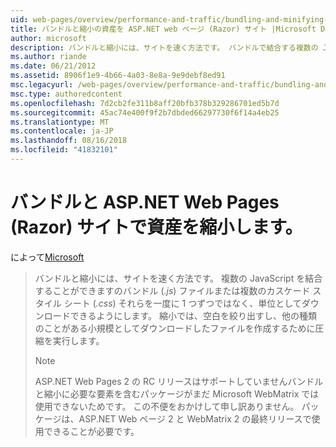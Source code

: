 ```yaml
---
uid: web-pages/overview/performance-and-traffic/bundling-and-minifying-assets-in-an-aspnet-web-pages-razor-site
title: バンドルと縮小の資産を ASP.NET web ページ (Razor) サイト |Microsoft Docs
author: microsoft
description: バンドルと縮小には、サイトを速く方法です。 バンドルで結合する複数の JavaScript (.js) ファイルまたは複数のスタイル シート (.
ms.author: riande
ms.date: 06/21/2012
ms.assetid: 8906f1e9-4b66-4a03-8e8a-9e9debf8ed91
msc.legacyurl: /web-pages/overview/performance-and-traffic/bundling-and-minifying-assets-in-an-aspnet-web-pages-razor-site
msc.type: authoredcontent
ms.openlocfilehash: 7d2cb2fe311b8aff20bfb378b329286701ed5b7d
ms.sourcegitcommit: 45ac74e400f9f2b7dbded66297730f6f14a4eb25
ms.translationtype: MT
ms.contentlocale: ja-JP
ms.lasthandoff: 08/16/2018
ms.locfileid: "41832101"
---
```

<a name="bundling-and-minifying-assets-in-an-aspnet-web-pages-razor-site"></a>バンドルと ASP.NET Web Pages (Razor) サイトで資産を縮小します。
====================
によって[Microsoft](https://github.com/microsoft)

> バンドルと縮小には、サイトを速く方法です。 複数の JavaScript を結合することができますのバンドル (*.js*) ファイルまたは複数のカスケード スタイル シート (*.css*) それらを一度に 1 つずつではなく、単位としてダウンロードできるようにします。 縮小では、空白を絞り出すし、他の種類のことがある小規模としてダウンロードしたファイルを作成するために圧縮を実行します。
> 
> > [!NOTE]
> > ASP.NET Web Pages 2 の RC リリースはサポートしていませんバンドルと縮小に必要な要素を含むパッケージがまだ Microsoft WebMatrix では使用できないためです。 この不便をおかけして申し訳ありません。 パッケージは、ASP.NET Web ページ 2 と WebMatrix 2 の最終リリースで使用できることが必要です。
